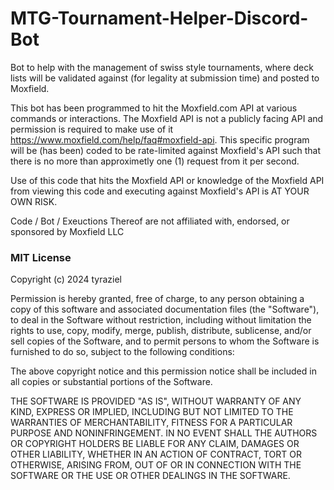 # MTG-Tournament-Helper-Discord-Bot

Bot to help with the management of swiss style tournaments, where deck lists will be validated against (for legality at submission time) and posted to Moxfield.

This bot has been programmed to hit the Moxfield.com API at various commands or interactions.  The Moxfield API is not a publicly facing API and permission is required to make use of it https://www.moxfield.com/help/faq#moxfield-api.  This specific program will be (has been) coded to be rate-limited against Moxfield's API such that there is no more than approximetly one (1) request from it per second.

Use of this code that hits the Moxfield API or knowledge of the Moxfield API from viewing this code and executing against Moxfield's API is AT YOUR OWN RISK.

Code / Bot / Exeuctions Thereof are not affiliated with, endorsed, or sponsored by Moxfield LLC

### MIT License

Copyright (c) 2024 tyraziel

Permission is hereby granted, free of charge, to any person obtaining a copy
of this software and associated documentation files (the "Software"), to deal
in the Software without restriction, including without limitation the rights
to use, copy, modify, merge, publish, distribute, sublicense, and/or sell
copies of the Software, and to permit persons to whom the Software is
furnished to do so, subject to the following conditions:

The above copyright notice and this permission notice shall be included in all
copies or substantial portions of the Software.

THE SOFTWARE IS PROVIDED "AS IS", WITHOUT WARRANTY OF ANY KIND, EXPRESS OR
IMPLIED, INCLUDING BUT NOT LIMITED TO THE WARRANTIES OF MERCHANTABILITY,
FITNESS FOR A PARTICULAR PURPOSE AND NONINFRINGEMENT. IN NO EVENT SHALL THE
AUTHORS OR COPYRIGHT HOLDERS BE LIABLE FOR ANY CLAIM, DAMAGES OR OTHER
LIABILITY, WHETHER IN AN ACTION OF CONTRACT, TORT OR OTHERWISE, ARISING FROM,
OUT OF OR IN CONNECTION WITH THE SOFTWARE OR THE USE OR OTHER DEALINGS IN THE
SOFTWARE.
